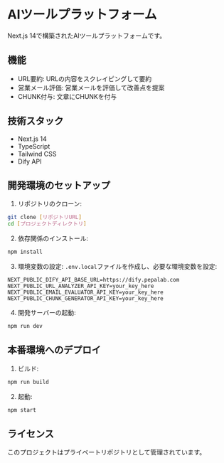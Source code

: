 # AIツールプラットフォーム

Next.js 14で構築されたAIツールプラットフォームです。

## 機能

- URL要約: URLの内容をスクレイピングして要約
- 営業メール評価: 営業メールを評価して改善点を提案
- CHUNK付与: 文章にCHUNKを付与

## 技術スタック

- Next.js 14
- TypeScript
- Tailwind CSS
- Dify API

## 開発環境のセットアップ

1. リポジトリのクローン:
```bash
git clone [リポジトリURL]
cd [プロジェクトディレクトリ]
```

2. 依存関係のインストール:
```bash
npm install
```

3. 環境変数の設定:
`.env.local`ファイルを作成し、必要な環境変数を設定:
```
NEXT_PUBLIC_DIFY_API_BASE_URL=https://dify.pepalab.com
NEXT_PUBLIC_URL_ANALYZER_API_KEY=your_key_here
NEXT_PUBLIC_EMAIL_EVALUATOR_API_KEY=your_key_here
NEXT_PUBLIC_CHUNK_GENERATOR_API_KEY=your_key_here
```

4. 開発サーバーの起動:
```bash
npm run dev
```

## 本番環境へのデプロイ

1. ビルド:
```bash
npm run build
```

2. 起動:
```bash
npm start
```

## ライセンス

このプロジェクトはプライベートリポジトリとして管理されています。
